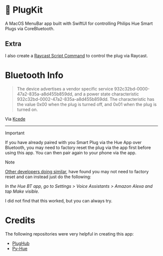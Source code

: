 # 🔌 PlugKit
A MacOS MenuBar app built with SwiftUI for controlling Philips Hue Smart Plugs via CoreBluetooth.

## Extra

I also create a [Raycast Script Command](https://gist.github.com/maximusdionyssopoulos/d8156ba46a65d51d94dcb86cbf41e311) to control the plug via Raycast.

# Bluetooth Info
> The device advertises a vendor specific service 932c32bd-0000-47a2-835a-a8d455b859dd, and a power state characteristic 932c32bd-0002-47a2-835a-a8d455b859dd. The characteristic has the value 0x00 when the plug is turned off, and 0x01 when the plug is turned on.

Via [Kcede](https://github.com/kcede/plughub)

---
> [!IMPORTANT] 
> If you have already paired with you Smart Plug via the Hue App over Bluetooth, you may need to factory reset the plug via the app first before using this app. You can then pair again to your phone via the app.

> [!NOTE]
> [Other developers doing similar](https://github.com/alexhorn/libhueble), have found you may not need to factory reset and can instead just do the following:
> 
> *In the Hue BT app, go to Settings > Voice Assistants > Amazon Alexa and tap Make visible.*
> 
> I did not find that this worked, but you can always try.

# Credits 
The following repositories were very helpful in creating this app:
- [PlugHub](https://github.com/kcede/plughub)
- [Py-Hue](https://github.com/LucaDorinAnton/py-hue)
